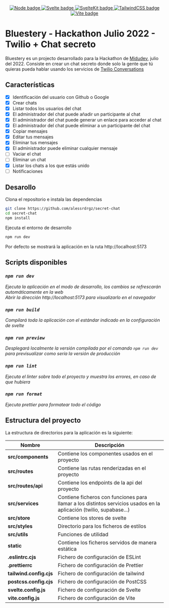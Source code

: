 <div align="center">
  <a target="_blank" href="https://nodejs.org/">
    <img title="Node" alt="Node badge" src="https://img.shields.io/badge/Node-v16.14.2-green" />
  </a>
  <a target="_blank" href="https://svelte.dev/">
    <img title="Svelte" alt="Svelte badge" src="https://img.shields.io/badge/Svelte-v3.49.00-orange" />
  </a>
  <a target="_blank" href="https://kit.svelte.dev/">
    <img title="SvelteKit" alt="SvelteKit badge" src="https://img.shields.io/badge/SvelteKit-next-red" />
  </a>
  <a target="_blank" href="https://tailwindcss.com/">
    <img title="TailwindCSS" alt="TailwindCSS badge" src="https://img.shields.io/badge/Tailwind-v3.1.4-blue" />
  </a>
  <a target="_blank" href="https://vitejs.dev/"> 
    <img tittle="Vite" alt="Vite badge" src="https://img.shields.io/badge/Vite-v3.0.0-greenbright">
  </a>
</div>

# Bluestery - Hackathon Julio 2022 - Twilio + Chat secreto

Bluestery es un projecto desarrollado para la Hackathon de [Midudev](https://www.twitch.tv/midudev), julio del 2022. Consiste en crear un chat secreto donde solo la gente que tú quieras pueda hablar usando los servicios de [Twilio Conversations](https://www.twilio.com/messaging/conversations-api)

## Características

- [x] Identificación del usuario con Github o Google
- [x] Crear chats
- [x] Listar todos los usuarios del chat
- [x] El administrador del chat puede añadir un participante al chat
- [x] El administrador del chat puede generar un enlace para acceder al chat
- [x] El administrador del chat puede eliminar a un participante del chat
- [x] Copiar mensajes
- [x] Editar tus mensajes
- [x] Eliminar tus mensajes
- [x] El administrador puede eliminar cualquier mensaje
- [ ] Vaciar el chat
- [ ] Eliminar un chat
- [x] Listar los chats a los que estás unido
- [ ] Notificaciones

## Desarollo

Clona el repositorio e instala las dependencias

```sh
git clone https://github.com/alessrdrgz/secret-chat
cd secret-chat
npm install
```

Ejecuta el entorno de desarrollo

```sh
npm run dev
```

Por defecto se mostrará la aplicación en la ruta http://localhost:5173

## Scripts disponibles

### _`npm run dev`_

_Ejecuta la aplicación en el modo de desarrollo, los cambios se refrescarán automáticamente en la web_\
_Abrir la dirección http://localhost:5173 para visualizarlo en el navegador_

### _`npm run build`_

_Compilará toda la aplicación con el estándar indicado en la configuración de svelte_

### _`npm run preview`_

_Desplegará localmente la versión compilada por el comando `npm run dev` para previsualizar como sería la versión de producción_

### _`npm run lint`_

_Ejecuta el linter sobre todo el proyecto y muestra los errores, en caso de que hubiera_

### _`npm run format`_

_Ejecuta prettier para formatear todo el código_

## Estructura del proyecto

La estructura de directorios para la aplicación es la siguiente:

| Nombre                  | Descripción                                                                                                         |
| ----------------------- | ------------------------------------------------------------------------------------------------------------------- |
| **src/components**      | Contiene los componentes usados en el proyecto                                                                      |
| **src/routes**          | Contiene las rutas renderizadas en el proyecto                                                                      |
| **src/routes/api**      | Contiene los endpoints de la api del proyecto                                                                       |
| **src/services**        | Contiene ficheros con funciones para llamar a los distintos servicios usados en la aplicación (twilio, supabase...) |
| **src/store**           | Contiene los stores de svelte                                                                                       |
| **src/styles**          | Directorio para los ficheros de estilos                                                                             |
| **src/utils**           | Funciones de utilidad                                                                                               |
| **static**              | Contiene los ficheros servidos de manera estática                                                                   |
| **.eslintrc.cjs**       | Fichero de configuración de ESLint                                                                                  |
| **.prettierrc**         | Fichero de configuración de Prettier                                                                                |
| **tailwind.config.cjs** | Fichero de configuración de tailwind                                                                                |
| **postcss.config.cjs**  | Fichero de configuración de PostCSS                                                                                 |
| **svelte.config.js**    | Fichero de configuración de Svelte                                                                                  |
| **vite.config.js**      | Fichero de configuración de Vite                                                                                    |
